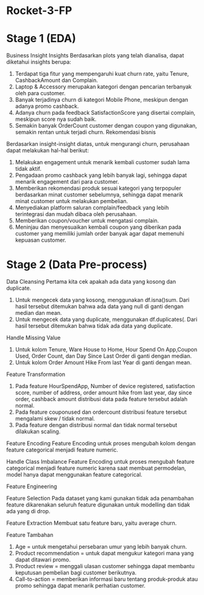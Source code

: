 # Rocket-3-FP

# Stage 1 (EDA)
Business Insight
Insights
Berdasarkan plots yang telah dianalisa, dapat diketahui insights berupa:

1. Terdapat tiga fitur yang mempengaruhi kuat churn rate, yaitu Tenure, CashbackAmount dan Complain.
2. Laptop & Accessory merupakan kategori dengan pencarian terbanyak oleh para customer.
3. Banyak terjadinya churn di kategori Mobile Phone, meskipun dengan adanya promo cashback.
4. Adanya churn pada feedback SatisfactionScore yang disertai complain, meskipun score nya sudah baik.
5. Semakin banyak OrderCount customer dengan coupon yang digunakan, semakin rentan untuk terjadi churn.
Rekomendasi bisnis

Berdasarkan insight-insight diatas, untuk mengurangi churn, perusahaan dapat melakukan hal-hal berikut:

1. Melakukan engagement untuk menarik kembali customer sudah lama tidak aktif.
2. Pengadaan promo cashback yang lebih banyak lagi, sehingga dapat menarik engagement dari para customer.
3. Memberikan rekomendasi produk sesuai kategori yang terpopuler berdasarkan minat customer sebelumnya, sehingga dapat menarik minat customer untuk melakukan pembelian.
4. Menyediakan platform saluran complain/feedback yang lebih terintegrasi dan mudah dibaca oleh perusahaan.
5. Memberikan coupon/voucher untuk mengatasi complain.
6. Meninjau dan menyesuaikan kembali coupon yang diberikan pada customer yang memiliki jumlah order banyak agar dapat memenuhi kepuasan customer.

# Stage 2 (Data Pre-process)
Data Cleansing
Pertama kita cek apakah ada data yang kosong dan duplicate.
1. Untuk mengecek data yang kosong, menggunakan df.isna()sum. Dari hasil tersebut ditemukan bahwa ada data yang null di ganti dengan median dan mean.
2. Untuk mengecek data yang duplicate, menggunakan df.duplicates(. Dari hasil tersebut ditemukan bahwa tidak ada data yang duplicate.

Handle Missing Value
1. Untuk kolom Tenure, Ware House to Home, Hour Spend On App,Coupon Used, Order Count, dan Day Since Last Order di ganti dengan median.
2. Untuk kolom Order Amount Hike From last Year di ganti dengan mean.

Feature Transformation
1. Pada feature HourSpendApp, Number of device registered, satisfaction score, number of address, order amount hike from last year, day since order, cashback amount distribusi data pada feature tersebut adalah normal.
2. Pada feature couponused dan ordercount distribusi feature tersebut mengalami skew / tidak normal.
3. Pada feature dengan distribusi normal dan tidak normal tersebut dilakukan scaling.

Feature Encoding
Feature Encoding untuk proses mengubah kolom dengan feature categorical menjadi feature numeric.

Handle Class Imbalance
Feature Encoding untuk proses mengubah feature categorical menjadi feature numeric karena saat membuat permodelan, model hanya dapat menggunakan feature categorical.

Feature Engineering

Feature Selection
Pada dataset yang kami gunakan tidak ada penambahan feature dikarenakan seluruh feature digunakan untuk modelling dan tidak ada yang di drop.

Feature Extraction
Membuat satu feature baru, yaitu average churn.

Feature Tambahan
1. Age = untuk mengetahui persebaran umur yang lebih banyak churn.
2. Product recommendation = untuk dapat mengukur kategori mana yang dapat ditawari promo.
3. Product review = menggali ulasan customer sehingga dapat membantu keputusan pembelian bagi customer berikutnya.
4. Call-to-action = memberikan informasi baru tentang produk-produk atau promo sehingga dapat menarik perhatian customer.
